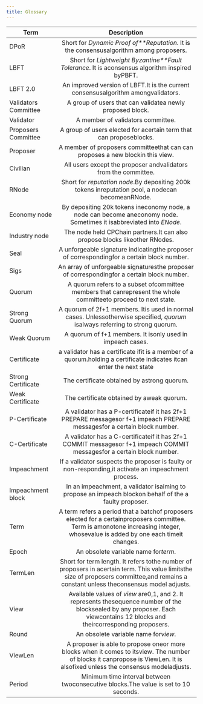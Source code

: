 ```yaml
---
title: Glossary
---
```


| Term                      |           Description              |
| ------------------------- |:----------------------------------:|
| DPoR                      | Short for *Dynamic Proof of**Reputation*. It is the consensusalgorithm among proposers. |
| LBFT                      | Short for *Lightweight Byzantine**Fault Tolerance*. It is aconsensus algorithm inspired byPBFT. |
| LBFT 2.0                  | An improved version of LBFT.It is the current consensusalgorithm amongvalidators. |
| Validators Committee      | A group of users that can validatea newly proposed block. |
| Validator                 | A member of validators committee.|
| Proposers Committee       | A group of users elected for acertain term that can proposeblocks. |
| Proposer                  | A member of proposers committeethat can can proposes a new blockin this view. |
| Civilian                  | All users except the proposer andvalidators from the committee. |
| RNode                     | Short for *reputation node*.By depositing 200k tokens inreputation pool, a nodecan becomeanRNode.                                  |
| Economy node              | By depositing 20k tokens ineconomy node, a node can become aneconomy node. Sometimes it isabbreviated into *ENode*.|
| Industry node             | The node held CPChain partners.It can also propose blocks likeother RNodes.                                   |
| Seal                      | A unforgeable signature indicatingthe proposer of correspondingfor a certain block number.                                   |
| Sigs                      | An array of unforgeable signaturesthe proposer of correspondingfor a certain block number.                                   |
| Quorum                    | A quorum refers to a subset ofcommittee members that canrepresent the whole committeeto proceed to next state.|
| Strong Quorum             | A quorum of 2f+1 members. Itis used in normal cases. Unlessotherwise specified, *quorum* isalways referring to strong quorum.|
| Weak Quorum               | A quorum of f+1 members. It isonly used in impeach cases.                                   |
| Certificate               | a validator has a certificate ifit is a member of a quorum.holding a certificate indicates itcan enter the next state |
| Strong Certificate        | The certificate obtained by astrong quorum.                                   |
| Weak Certificate          | The certificate obtained by aweak quorum.                                   |
| P-Certificate             | A validator has a P-certificateif it has 2f+1 PREPARE messagesor f+1 impeach PREPARE messagesfor a certain block number. |
| C-Certificate             | A validator has a C-certificateif it has 2f+1 COMMIT messagesor f+1 impeach COMMIT messagesfor a certain block number. |
| Impeachment               | If a validator suspects the proposer is faulty or non-responding,it activate an impeachment process.  |
| Impeachment block         | In an impeachment, a validator isaiming to propose an impeach blockon behalf of the a faulty proposer. |
| Term                      | A term refers a period that a batchof proposers elected for a certainproposers committee. Term is amonotone increasing integer, whosevalue is added by one each timeit changes.|
| Epoch                     | An obsolete variable name for*term*. |
| TermLen                   | Short for term length. It refers tothe number of proposers in acertain term. This value limitsthe size of proposers committee,and remains a constant unless theconsensus model adjusts.|
| View                      | Available values of *view* are0,1, and 2. It represents thesequence number of the blocksealed by any proposer. Each viewcontains 12 blocks and theircorresponding proposers.|
| Round                     | An obsolete variable name for*view*.                                   |
| ViewLen                   | A proposer is able to propose oneor more blocks when it comes to itsview. The number of blocks it canpropose is ViewLen. It is alsofixed unless the consensus modeladjusts. |
| Period                    | Minimum time interval between twoconsecutive blocks.The value is set to 10 seconds.                                   |
